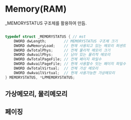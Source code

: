 # Memory(RAM)

 _MEMORYSTATUS 구조체를 활용하여 만듬.

```c++

typedef struct _MEMORYSTATUS { // mst
	DWORD dwLength;        // MEMORYSTATUS 구조체 크기
	DWORD dwMemoryLoad;    // 현재 사용되고 있는 메모리 퍼센트
	DWORD dwTotalPhys;     // 전체 물리적 메모리 크기
	DWORD dwAvailPhys;     // 남아 있는 물리적 메모리
	DWORD dwTotalPageFile; // 전체 페이지 파일수
	DWORD dwAvailPageFile; // 현재 사용할수 잇는 페이지 파일수
	DWORD dwTotalVirtual;  // 전체 가상 메모리
	DWORD dwAvailVirtual;  // 현재 사용가능한 가상메모리
} MEMORYSTATUS, *LPMEMORYSTATUS;

```



## 가상메모리, 물리메모리



##  페이징

